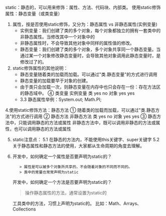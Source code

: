 static：静态的，可以用来修饰：属性、方法、代码块、内部类。
使用static修饰属性：静态变量（或类变量）

1. 属性，按是否使用static修饰，又分为：静态属性  vs 非静态属性(实例变量)
	* 实例变量：我们创建了类的多个对象，每个对象都独立的拥有一套类中的非静态属性。当修改其中一个对象中的
	* 非静态属性时，不会导致其他对象中同样的属性值的修改。
	* 静态变量：我们创建了类的多个对象，多个对象共享同一个静态变量。当通过某一个对象修改静态变量时，会导致其他对象调用此静态变量时，是修改过了的。
2. static修饰属性的其他说明：
	* 静态变量随着类的加载而加载。可以通过"类.静态变量"的方式进行调用
	* 静态变量的加载要早于对象的创建。
	* 由于类只会加载一次，则静态变量在内存中也只会存在一份：存在方法区的静态域中。
           ④		类变量	实例变量
           类		yes		no
           对象		yes		yes       
   * 3.3 静态属性举例：System.out; Math.PI;

  4.使用static修饰方法：静态方法
  		① 随着类的加载而加载，可以通过"类.静态方法"的方式进行调用
  		②			静态方法	非静态方法
           类		yes		no
           对象		yes		yes
  		③ 静态方法中，只能调用静态的方法或属性
         非静态方法中，既可以调用非静态的方法或属性，也可以调用静态的方法或属性

  5. static注意点：
     5.1 在静态的方法内，不能使用this关键字、super关键字
     5.2 关于静态属性和静态方法的使用，大家都从生命周期的角度去理解。
     
  6. 开发中，如何确定一个属性是否要声明为static的？

    		> 属性是可以被多个对象所共享的，不会随着对象的不同而不同的。
    		> 类中的常量也常常声明为static
      
     开发中，如何确定一个方法是否要声明为static的？
     	> 操作静态属性的方法，通常设置为static的
     
     工具类中的方法，习惯上声明为static的。 比如：Math、Arrays、Collections